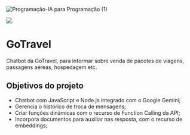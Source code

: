 ![Programação-IA para Programação (1)](https://github.com/jacqueline-oliveira/3752-gemini-com-node/assets/66698429/ff93b020-9606-4419-a251-d8b5904f6195)


![](https://img.shields.io/github/license/alura-cursos/android-com-kotlin-personalizando-ui)

# GoTravel

Chatbot da GoTravel, para informar sobre venda de pacotes de viagens, passagens aéreas, hospedagem etc.

## Objetivos do projeto

- Chatbot com JavaScript e Node.js integrado com o Google Gemini;
- Gerencia o histórico de troca de mensagens;
- Criar funções dinâmicas com o recurso de Function Calling da API;
- Incorpora documentos para auxiliar nas resposta, com o recurso de embeddings;
